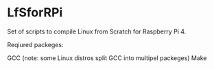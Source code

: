 # LfSforRPi
Set of scripts to compile Linux from Scratch for Raspberry Pi 4.

Reqiured packeges:

GCC (note: some Linux distros split GCC into multipel packeges)
Make

